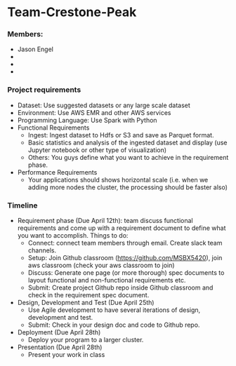 # Team-Crestone-Peak
### Members:
- Jason Engel
-
-
-

### Project requirements
- Dataset: Use suggested datasets or any large scale dataset
- Environment: Use AWS EMR and other AWS services
- Programming Language: Use Spark with Python
- Functional Requirements
  - Ingest: Ingest dataset to Hdfs or S3 and save as Parquet format.
  - Basic statistics and analysis of the ingested dataset and display (use Jupyter notebook or other type of visualization)
  - Others: You guys define what you want to achieve in the requirement phase.
- Performance Requirements
  - Your applications should shows horizontal scale (i.e. when we adding more nodes the cluster, the processing should be faster also)

### Timeline
- Requirement phase (Due April 12th): team discuss functional requirements and come up with a requirement document to define what you want to accomplish. Things to do:
  - Connect: connect team members through email. Create slack team channels.
  - Setup: Join Github classroom (https://github.com/MSBX5420), join aws classroom (check your aws classroom to join) 
  - Discuss: Generate one page (or more thorough) spec documents to layout functional and non-functional requirements etc.
  - Submit: Create project Github repo inside Github classroom and check in the requirement spec document.
- Design, Development and Test (Due April 25th)
  - Use Agile development to have several iterations of design, development and test.
  - Submit: Check in your design doc and code to Github repo.
- Deployment (Due April 28th)
  - Deploy your program to a larger cluster.
- Presentation (Due April 28th)
  - Present your work in class
